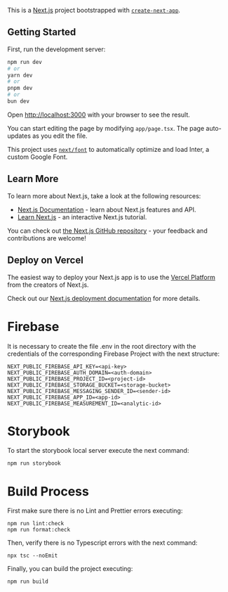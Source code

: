 This is a [Next.js](https://nextjs.org/) project bootstrapped with [`create-next-app`](https://github.com/vercel/next.js/tree/canary/packages/create-next-app).

## Getting Started

First, run the development server:

```bash
npm run dev
# or
yarn dev
# or
pnpm dev
# or
bun dev
```

Open [http://localhost:3000](http://localhost:3000) with your browser to see the result.

You can start editing the page by modifying `app/page.tsx`. The page auto-updates as you edit the file.

This project uses [`next/font`](https://nextjs.org/docs/basic-features/font-optimization) to automatically optimize and load Inter, a custom Google Font.

## Learn More

To learn more about Next.js, take a look at the following resources:

- [Next.js Documentation](https://nextjs.org/docs) - learn about Next.js features and API.
- [Learn Next.js](https://nextjs.org/learn) - an interactive Next.js tutorial.

You can check out [the Next.js GitHub repository](https://github.com/vercel/next.js/) - your feedback and contributions are welcome!

## Deploy on Vercel

The easiest way to deploy your Next.js app is to use the [Vercel Platform](https://vercel.com/new?utm_medium=default-template&filter=next.js&utm_source=create-next-app&utm_campaign=create-next-app-readme) from the creators of Next.js.

Check out our [Next.js deployment documentation](https://nextjs.org/docs/deployment) for more details.

# Firebase

It is necessary to create the file .env in the root directory with the credentials of the corresponding Firebase Project with the next structure:

```
NEXT_PUBLIC_FIREBASE_API_KEY=<api-key>
NEXT_PUBLIC_FIREBASE_AUTH_DOMAIN=<auth-domain>
NEXT_PUBLIC_FIREBASE_PROJECT_ID=<project-id>
NEXT_PUBLIC_FIREBASE_STORAGE_BUCKET=<storage-bucket>
NEXT_PUBLIC_FIREBASE_MESSAGING_SENDER_ID=<sender-id>
NEXT_PUBLIC_FIREBASE_APP_ID=<app-id>
NEXT_PUBLIC_FIREBASE_MEASUREMENT_ID=<analytic-id>
```

# Storybook

To start the storybook local server execute the next command:

```
npm run storybook
```

# Build Process

First make sure there is no Lint and Prettier errors executing:

```shell
npm run lint:check
npm run format:check
```

Then, verify there is no Typescript errors with the next command:

```shell
npx tsc --noEmit
```

Finally, you can build the project executing:

```shell
npm run build
```
